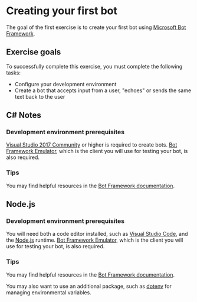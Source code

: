 # Creating your first bot

The goal of the first exercise is to create your first bot using [Microsoft Bot Framework](https://dev.botframework.com).

## Exercise goals

To successfully complete this exercise, you must complete the following tasks:

- Configure your development environment
- Create a bot that accepts input from a user, "echoes" or sends the same text back to the user

## C# Notes

### Development environment prerequisites

[Visual Studio 2017 Community](https://www.visualstudio.com/vs/) or higher is required to create bots. [Bot Framework Emulator](https://emulator.botframework.com/), which is the client you will use for testing your bot, is also required.

### Tips

You may find helpful resources in the [Bot Framework documentation](https://docs.microsoft.com/en-us/bot-framework/).

## Node.js

### Development environment prerequisites

You will need both a code editor installed, such as [Visual Studio Code](https://code.visualstudio.com), and the [Node.js](https://nodejs.org/en/) runtime. [Bot Framework Emulator](https://emulator.botframework.com/), which is the client you will use for testing your bot, is also required.

### Tips

You may find helpful resources in the [Bot Framework documentation](https://docs.microsoft.com/en-us/bot-framework/).

You may also want to use an additional package, such as [dotenv](https://github.com/motdotla/dotenv) for managing environmental variables.